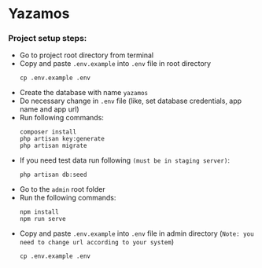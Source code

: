 # Yazamos

### Project setup steps:

- Go to project root directory from terminal
- Copy and paste `.env.example` into `.env` file in root directory
  ```shell
  cp .env.example .env
  ```
- Create the database with name `yazamos`
- Do necessary change in `.env` file (like, set database credentials, app name and app url)
- Run following commands:
  ```shell
  composer install
  php artisan key:generate
  php artisan migrate
  ```
- If you need test data run following `(must be in staging server)`:
  ```shell
  php artisan db:seed
  ```
- Go to the `admin` root folder
- Run the following commands:
  ```shell
  npm install
  npm run serve
  ```
- Copy and paste `.env.example` into `.env` file in admin directory (`Note: you need to change url according to your system`)
    ```shell
    cp .env.example .env
    ```
